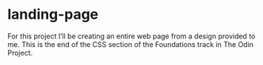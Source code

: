 # landing-page
For this project I’ll be creating an entire web page from a design provided to me. This is the end of the CSS section of the Foundations track in The Odin Project.
